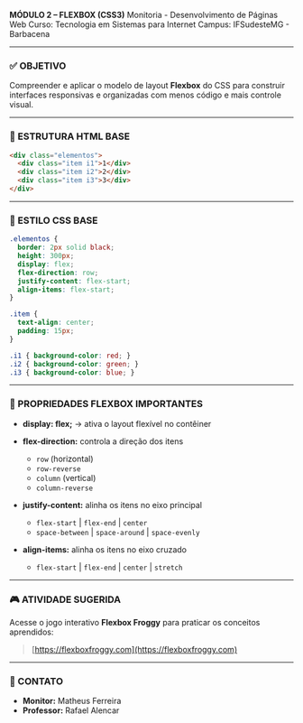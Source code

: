 **MÓDULO 2 – FLEXBOX (CSS3)**
Monitoria - Desenvolvimento de Páginas Web
Curso: Tecnologia em Sistemas para Internet
Campus: IFSudesteMG - Barbacena

---

### ✅ OBJETIVO

Compreender e aplicar o modelo de layout **Flexbox** do CSS para construir interfaces responsivas e organizadas com menos código e mais controle visual.

---

### 📁 ESTRUTURA HTML BASE

```html
<div class="elementos">
  <div class="item i1">1</div>
  <div class="item i2">2</div>
  <div class="item i3">3</div>
</div>
```

---

### 🎨 ESTILO CSS BASE

```css
.elementos {
  border: 2px solid black;
  height: 300px;
  display: flex;
  flex-direction: row;
  justify-content: flex-start;
  align-items: flex-start;
}

.item {
  text-align: center;
  padding: 15px;
}

.i1 { background-color: red; }
.i2 { background-color: green; }
.i3 { background-color: blue; }
```

---

### 🔄 PROPRIEDADES FLEXBOX IMPORTANTES

* **display: flex;** → ativa o layout flexível no contêiner

* **flex-direction:** controla a direção dos itens

  * `row` (horizontal)
  * `row-reverse`
  * `column` (vertical)
  * `column-reverse`

* **justify-content:** alinha os itens no eixo principal

  * `flex-start` | `flex-end` | `center`
  * `space-between` | `space-around` | `space-evenly`

* **align-items:** alinha os itens no eixo cruzado

  * `flex-start` | `flex-end` | `center` | `stretch`

---

### 🎮 ATIVIDADE SUGERIDA

Acesse o jogo interativo **Flexbox Froggy** para praticar os conceitos aprendidos:

> [https://flexboxfroggy.com](https://flexboxfroggy.com)

---

### 👥 CONTATO

* **Monitor:** Matheus Ferreira
* **Professor:** Rafael Alencar

